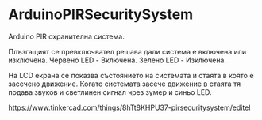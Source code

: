 # ArduinoPIRSecuritySystem
Arduino PIR охранителна система.

Плъзгащият се превключвател решава дали система е включена или изключена.
Червено LED - Включена.
Зелено LED - Изключена.

На LCD екрана се показва състоянието на системата и стаята в която е засечено движение.
Когато системата засече движение в стаята тя подава звуков и светлинен сигнал чрез зумер и синьо LED. 


https://www.tinkercad.com/things/8hTt8KHPU37-pirsecuritysystem/editel